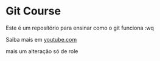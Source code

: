 # Git Course

Este é um reposítório para ensinar como o git funciona :wq

Saiba mais em [youtube.com](https://youtube.com)

mais um alteração só de role 

